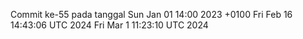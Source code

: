 Commit ke-55 pada tanggal Sun Jan 01 14:00 2023 +0100
Fri Feb 16 14:43:06 UTC 2024
Fri Mar  1 11:23:10 UTC 2024

